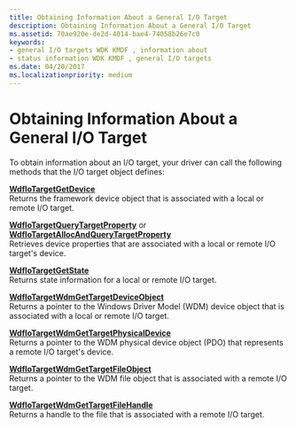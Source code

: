 ```yaml
---
title: Obtaining Information About a General I/O Target
description: Obtaining Information About a General I/O Target
ms.assetid: 70ae920e-de2d-4014-bae4-74058b26e7c0
keywords:
- general I/O targets WDK KMDF , information about
- status information WDK KMDF , general I/O targets
ms.date: 04/20/2017
ms.localizationpriority: medium
---
```


# Obtaining Information About a General I/O Target


To obtain information about an I/O target, your driver can call the following methods that the I/O target object defines:

<a href="" id="---------wdfiotargetgetdevice--------"></a>[**WdfIoTargetGetDevice**](/windows-hardware/drivers/ddi/wdfiotarget/nf-wdfiotarget-wdfiotargetgetdevice)  
Returns the framework device object that is associated with a local or remote I/O target.

<a href="" id="wdfiotargetquerytargetproperty-or-wdfiotargetallocandquerytargetproperty"></a>[**WdfIoTargetQueryTargetProperty**](/windows-hardware/drivers/ddi/wdfiotarget/nf-wdfiotarget-wdfiotargetquerytargetproperty) or [**WdfIoTargetAllocAndQueryTargetProperty**](/windows-hardware/drivers/ddi/wdfiotarget/nf-wdfiotarget-wdfiotargetallocandquerytargetproperty)  
Retrieves device properties that are associated with a local or remote I/O target's device.

<a href="" id="---------wdfiotargetgetstate--------"></a>[**WdfIoTargetGetState**](/windows-hardware/drivers/ddi/wdfiotarget/nf-wdfiotarget-wdfiotargetgetstate)  
Returns state information for a local or remote I/O target.

<a href="" id="---------wdfiotargetwdmgettargetdeviceobject--------"></a>[**WdfIoTargetWdmGetTargetDeviceObject**](/windows-hardware/drivers/ddi/wdfiotarget/nf-wdfiotarget-wdfiotargetwdmgettargetdeviceobject)  
Returns a pointer to the Windows Driver Model (WDM) device object that is associated with a local or remote I/O target.

<a href="" id="---------wdfiotargetwdmgettargetphysicaldevice--------"></a>[**WdfIoTargetWdmGetTargetPhysicalDevice**](/windows-hardware/drivers/ddi/wdfiotarget/nf-wdfiotarget-wdfiotargetwdmgettargetphysicaldevice)  
Returns a pointer to the WDM physical device object (PDO) that represents a remote I/O target's device.

<a href="" id="---------wdfiotargetwdmgettargetfileobject--------"></a>[**WdfIoTargetWdmGetTargetFileObject**](/windows-hardware/drivers/ddi/wdfiotarget/nf-wdfiotarget-wdfiotargetwdmgettargetfileobject)  
Returns a pointer to the WDM file object that is associated with a remote I/O target.

<a href="" id="wdfiotargetwdmgettargetfilehandle"></a>[**WdfIoTargetWdmGetTargetFileHandle**](/windows-hardware/drivers/ddi/wdfiotarget/nf-wdfiotarget-wdfiotargetwdmgettargetfilehandle)  
Returns a handle to the file that is associated with a remote I/O target.

 

